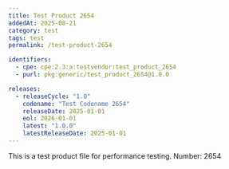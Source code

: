 ```yaml
---
title: Test Product 2654
addedAt: 2025-08-21
category: test
tags: test
permalink: /test-product-2654

identifiers:
  - cpe: cpe:2.3:a:testvendor:test_product_2654
  - purl: pkg:generic/test_product_2654@1.0.0

releases:
  - releaseCycle: "1.0"
    codename: "Test Codename 2654"
    releaseDate: 2025-01-01
    eol: 2026-01-01
    latest: "1.0.0"
    latestReleaseDate: 2025-01-01
---
```


This is a test product file for performance testing. Number: 2654
